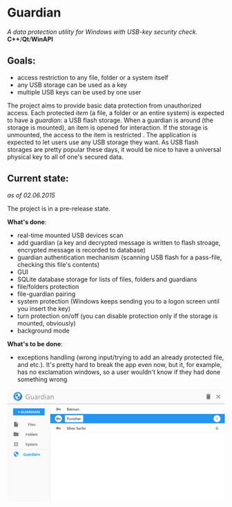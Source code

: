 # Guardian #
 *A data protection utility for Windows with USB-key security check.*  
**C++**/**Qt**/**WinAPI**

## Goals:
* access restriction to any file, folder or a system itself
* any USB storage can be used as a key
* multiple USB keys can be used by one user  
  
The project aims to provide basic data protection from unauthorized access. Each protected *item* (a file, a folder or an entire system) is expected to have a *guardian*: a USB flash storage. When a guardian is around (the storage is mounted), an item is opened for interaction. If the storage is unmounted, the access to the item is restricted . The application is expected to let users use any USB storage they want. As USB flash storages are pretty popular these days, it would be nice to have a universal physical key to all of one's secured data.  
## Current state:
*as of 02.06.2015*
  

The project is in a pre-release state.  
  
**What's done**:
* real-time mounted USB devices scan
* add guardian (a key and decrypted message is written to flash stroage, encrypted message is recorded to database)
* guardian authentication mechanism (scanning USB flash for a pass-file, checking this file's contents)
* GUI
* SQLite database storage for lists of files, folders and guardians
* file/folders protection
* file-guardian pairing
* system protection (Windows keeps sending you to a logon screen until you insert the key)
* turn protection on/off (you can disable protection only if the storage is mounted, obviously)
* background mode

**What's to be done**:

* exceptions handling (wrong input/trying to add an already protected file, and etc.). It's pretty hard to break the app even now, but it, for example, has no exclamation windows, so a user wouldn't know if they had done something wrong
  
![current look](screenshots/MainWIndow_Guardians.jpg "snapshot")  
